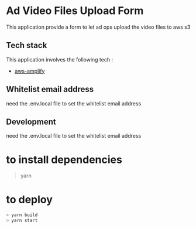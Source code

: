 # Ad Video Files Upload Form

This application provide a form to let ad ops upload the video files to aws s3

## Tech stack

This application involves the following tech :

- [aws-amplify](https://docs.amplify.aws/lib/auth/social/q/platform/js/#full-samples)

## Whitelist email address

need the .env.local file to set the whitelist email address

## Development

need the .env.local file to set the whitelist email address
# to install dependencies
> yarn

# to deploy

```sh
> yarn build
> yarn start
```